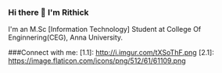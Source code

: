 ### Hi there 👋 I'm Rithick

I'm an M.Sc [Information Technology] Student at College Of Enginnering(CEG), Anna University.

###Connect with me:
[1.1]: http://i.imgur.com/tXSoThF.png
[2.1]: https://image.flaticon.com/icons/png/512/61/61109.png

[1]: http://www.twitter.com/carlsednaoui
[2]: https://www.linkedin.com/in/rithick-babu-592081148
<!--
**RithickB/RithickB** is a ✨ _special_ ✨ repository because its `README.md` (this file) appears on your GitHub profile.

Here are some ideas to get you started:

- 🔭 I’m currently working on ...
- 🌱 I’m currently learning ...
- 👯 I’m looking to collaborate on ...
- 🤔 I’m looking for help with ...
- 💬 Ask me about ...
- 📫 How to reach me: ...
- 😄 Pronouns: ...
- ⚡ Fun fact: ...
-->
